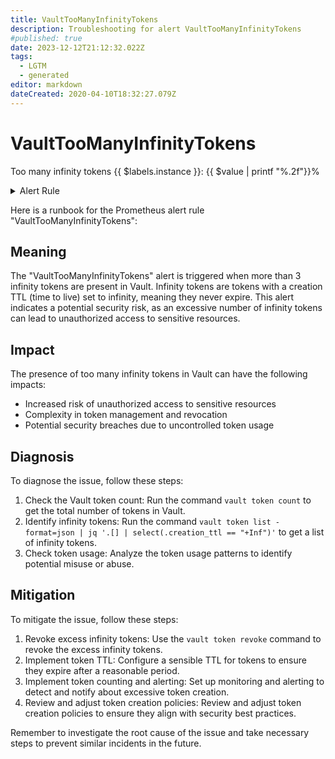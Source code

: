 ```yaml
---
title: VaultTooManyInfinityTokens
description: Troubleshooting for alert VaultTooManyInfinityTokens
#published: true
date: 2023-12-12T21:12:32.022Z
tags: 
  - LGTM
  - generated
editor: markdown
dateCreated: 2020-04-10T18:32:27.079Z
---
```


# VaultTooManyInfinityTokens

Too many infinity tokens {{ $labels.instance }}: {{ $value | printf "%.2f"}}%

<details>
  <summary>Alert Rule</summary>

{{% rule "hashicorp-vault/hashicorp-vault-internal.yml" "VaultTooManyInfinityTokens" %}}

{{% comment %}}

```yaml
alert: VaultTooManyInfinityTokens
expr: vault_token_count_by_ttl{creation_ttl="+Inf"} > 3
for: 5m
labels:
    severity: warning
annotations:
    summary: Vault too many infinity tokens (instance {{ $labels.instance }})
    description: |-
        Too many infinity tokens {{ $labels.instance }}: {{ $value | printf "%.2f"}}%
          VALUE = {{ $value }}
          LABELS = {{ $labels }}
    runbook: https://github.com/srerun/prometheus-alerts/blob/main/content/runbooks/hashicorp-vault-internal/VaultTooManyInfinityTokens.md

```

{{% /comment %}}

</details>


Here is a runbook for the Prometheus alert rule "VaultTooManyInfinityTokens":

## Meaning

The "VaultTooManyInfinityTokens" alert is triggered when more than 3 infinity tokens are present in Vault. Infinity tokens are tokens with a creation TTL (time to live) set to infinity, meaning they never expire. This alert indicates a potential security risk, as an excessive number of infinity tokens can lead to unauthorized access to sensitive resources.

## Impact

The presence of too many infinity tokens in Vault can have the following impacts:

* Increased risk of unauthorized access to sensitive resources
* Complexity in token management and revocation
* Potential security breaches due to uncontrolled token usage

## Diagnosis

To diagnose the issue, follow these steps:

1. Check the Vault token count: Run the command `vault token count` to get the total number of tokens in Vault.
2. Identify infinity tokens: Run the command `vault token list -format=json | jq '.[] | select(.creation_ttl == "+Inf")'` to get a list of infinity tokens.
3. Check token usage: Analyze the token usage patterns to identify potential misuse or abuse.

## Mitigation

To mitigate the issue, follow these steps:

1. Revoke excess infinity tokens: Use the `vault token revoke` command to revoke the excess infinity tokens.
2. Implement token TTL: Configure a sensible TTL for tokens to ensure they expire after a reasonable period.
3. Implement token counting and alerting: Set up monitoring and alerting to detect and notify about excessive token creation.
4. Review and adjust token creation policies: Review and adjust token creation policies to ensure they align with security best practices.

Remember to investigate the root cause of the issue and take necessary steps to prevent similar incidents in the future.